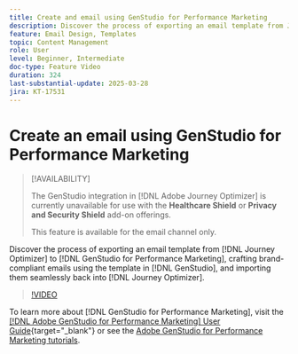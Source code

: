 ```yaml
---
title: Create and email using GenStudio for Performance Marketing
description: Discover the process of exporting an email template from Journey Optimizer to GenStudio for Performance Marketing, crafting brand-compliant emails using the template in GenStudio, and importing them seamlessly back into Journey Optimizer.
feature: Email Design, Templates
topic: Content Management
role: User
level: Beginner, Intermediate
doc-type: Feature Video
duration: 324
last-substantial-update: 2025-03-28
jira: KT-17531
---
```


# Create an email using GenStudio for Performance Marketing

>[!AVAILABILITY]
>
>The GenStudio integration in [!DNL Adobe Journey Optimizer] is currently unavailable for use with the **Healthcare Shield** or **Privacy and Security Shield** add-on offerings.
>
>This feature is available for the email channel only.

Discover the process of exporting an email template from [!DNL Journey Optimizer] to [!DNL GenStudio for Performance Marketing], crafting brand-compliant emails using the template in [!DNL GenStudio], and importing them seamlessly back into [!DNL Journey Optimizer].

>[!VIDEO](https://video.tv.adobe.com/v/3456038/?learn=on&enablevpops)

To learn more about [!DNL GenStudio for Performance Marketing], visit the [[!DNL Adobe GenStudio for Performance Marketing] User Guide](https://experienceleague.adobe.com/en/docs/genstudio-for-performance-marketing/user-guide/home){target="_blank"} or see the [Adobe GenStudio for Performance Marketing tutorials](https://experienceleague.adobe.com/en/docs/genstudio-for-performance-marketing-learn/tutorials/overview).
